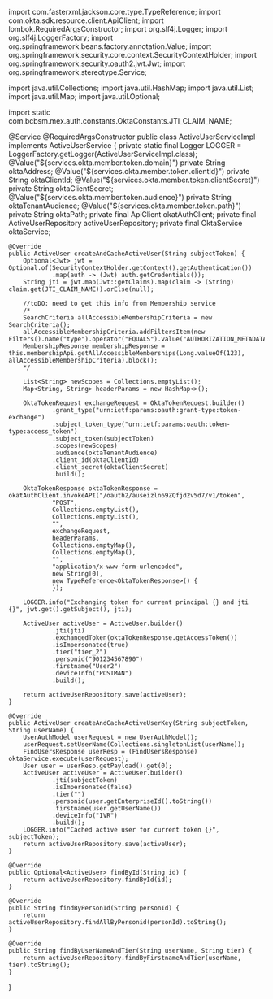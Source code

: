
import com.fasterxml.jackson.core.type.TypeReference;
import com.okta.sdk.resource.client.ApiClient;
import lombok.RequiredArgsConstructor;
import org.slf4j.Logger;
import org.slf4j.LoggerFactory;
import org.springframework.beans.factory.annotation.Value;
import org.springframework.security.core.context.SecurityContextHolder;
import org.springframework.security.oauth2.jwt.Jwt;
import org.springframework.stereotype.Service;

import java.util.Collections;
import java.util.HashMap;
import java.util.List;
import java.util.Map;
import java.util.Optional;

import static com.bcbsm.mex.auth.constants.OktaConstants.JTI_CLAIM_NAME;

@Service
@RequiredArgsConstructor
public class ActiveUserServiceImpl implements ActiveUserService {
    private static final Logger LOGGER = LoggerFactory.getLogger(ActiveUserServiceImpl.class);
    @Value("${services.okta.member.token.domain}")
    private String oktaAddress;
    @Value("${services.okta.member.token.clientId}")
    private String oktaClientId;
    @Value("${services.okta.member.token.clientSecret}")
    private String oktaClientSecret;
    @Value("${services.okta.member.token.audience}")
    private String oktaTenantAudience;
    @Value("${services.okta.member.token.path}")
    private String oktaPath;
    private final ApiClient okatAuthClient;
    private final ActiveUserRepository activeUserRepository;
    private final OktaService oktaService;

    @Override
    public ActiveUser createAndCacheActiveUser(String subjectToken) {
        Optional<Jwt> jwt = Optional.of(SecurityContextHolder.getContext().getAuthentication())
                .map(auth -> (Jwt) auth.getCredentials());
        String jti = jwt.map(Jwt::getClaims).map(claim -> (String) claim.get(JTI_CLAIM_NAME)).orElse(null);

        //toDO: need to get this info from Membership service
        /*
        SearchCriteria allAccessibleMembershipCriteria = new SearchCriteria();
        allAccessibleMembershipCriteria.addFiltersItem(new Filters().name("type").operator("EQUALS").value("AUTHORIZATION_METADATA_POPULATOR"));
        MembershipResponse membershipResponse = this.membershipApi.getAllAccessibleMemberships(Long.valueOf(123), allAccessibleMembershipCriteria).block();
        */

        List<String> newScopes = Collections.emptyList();
        Map<String, String> headerParams = new HashMap<>();

        OktaTokenRequest exchangeRequest = OktaTokenRequest.builder()
                .grant_type("urn:ietf:params:oauth:grant-type:token-exchange")
                .subject_token_type("urn:ietf:params:oauth:token-type:access_token")
                .subject_token(subjectToken)
                .scopes(newScopes)
                .audience(oktaTenantAudience)
                .client_id(oktaClientId)
                .client_secret(oktaClientSecret)
                .build();

        OktaTokenResponse oktaTokenResponse = okatAuthClient.invokeAPI("/oauth2/auseizln69ZQfjd2v5d7/v1/token",
                "POST",
                Collections.emptyList(),
                Collections.emptyList(),
                "",
                exchangeRequest,
                headerParams,
                Collections.emptyMap(),
                Collections.emptyMap(),
                "",
                "application/x-www-form-urlencoded",
                new String[0],
                new TypeReference<OktaTokenResponse>() {
                });

        LOGGER.info("Exchanging token for current principal {} and jti {}", jwt.get().getSubject(), jti);

        ActiveUser activeUser = ActiveUser.builder()
                .jti(jti)
                .exchangedToken(oktaTokenResponse.getAccessToken())
                .isImpersonated(true)
                .tier("tier_2")
                .personid("901234567890")
                .firstname("User2")
                .deviceInfo("POSTMAN")
                .build();

        return activeUserRepository.save(activeUser);
    }

    @Override
    public ActiveUser createAndCacheActiveUserKey(String subjectToken, String userName) {
        UserAuthModel userRequest = new UserAuthModel();
        userRequest.setUserName(Collections.singletonList(userName));
        FindUsersResponse userResp = (FindUsersResponse) oktaService.execute(userRequest);
        User user = userResp.getPayload().get(0);
        ActiveUser activeUser = ActiveUser.builder()
                .jti(subjectToken)
                .isImpersonated(false)
                .tier("")
                .personid(user.getEnterpriseId().toString())
                .firstname(user.getUserName())
                .deviceInfo("IVR")
                .build();
        LOGGER.info("Cached active user for current token {}", subjectToken);
        return activeUserRepository.save(activeUser);
    }

    @Override
    public Optional<ActiveUser> findById(String id) {
        return activeUserRepository.findById(id);
    }

    @Override
    public String findByPersonId(String personId) {
        return activeUserRepository.findAllByPersonid(personId).toString();
    }

    @Override
    public String findByUserNameAndTier(String userName, String tier) {
        return activeUserRepository.findByFirstnameAndTier(userName, tier).toString();
    }
}
